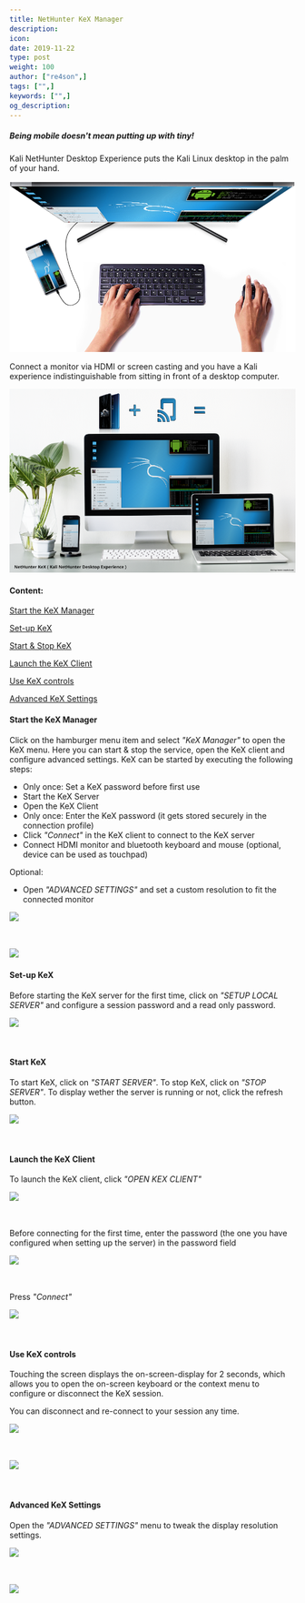 ```yaml
---
title: NetHunter KeX Manager
description:
icon:
date: 2019-11-22
type: post
weight: 100
author: ["re4son",]
tags: ["",]
keywords: ["",]
og_description:
---
```


##### *Being mobile doesn't mean putting up with tiny!*

Kali NetHunter Desktop Experience puts the Kali Linux desktop in the palm of your hand.

![](nh-kex-1.png)

Connect a monitor via HDMI or screen casting and you have a Kali experience indistinguishable from sitting in front of a desktop computer.

![](nh-kex-3s.png)





#### Content:

[Start the KeX Manager](#start-the-kex-manager)

[Set-up KeX](#set-up-kex)

[Start & Stop KeX](#start-kex)

[Launch the KeX Client](#launch-the-kex-client)

[Use KeX controls](#use-kex-controls)

[Advanced KeX Settings](#advanced-kex-settings)





#### Start the KeX Manager

Click on the hamburger menu item and select *"KeX Manager"* to open the KeX menu.
Here you can start & stop the service, open the KeX client and configure advanced settings.
KeX can be started by executing the following steps:

- Only once: Set a KeX password before first use
- Start the KeX Server
- Open the KeX Client
- Only once: Enter the KeX password (it gets stored securely in the connection profile)
- Click *"Connect"* in the KeX client to connect to the KeX server
- Connect HDMI monitor and bluetooth keyboard and mouse (optional, device can be used as touchpad)


Optional:

- Open *"ADVANCED SETTINGS"* and set a custom resolution to fit the connected monitor

![](NetHunter-KeX-10s.)

&nbsp;

![](NetHunter-KeX-20s.)
&nbsp;


#### Set-up KeX
Before starting the KeX server for the first time, click on *"SETUP LOCAL SERVER"* and configure a session password and a read only password.

![](NetHunter-KeX-30s.)

&nbsp;




#### Start KeX
To start KeX, click on *"START SERVER"*.
To stop KeX, click on *"STOP SERVER"*.
To display wether the server is running or not, click the refresh button.

![](NetHunter-KeX-40s.)

&nbsp;


#### Launch the KeX Client
To launch the KeX client, click *"OPEN KEX CLIENT"*

![](NetHunter-KeX-50s.)

&nbsp;

Before connecting for the first time, enter the password (the one you have configured when setting up the server) in the password field

![](NetHunter-KeX-50s.)

&nbsp;


Press *"Connect"*

![](NetHunter-KeX-55s.)

&nbsp;


#### Use KeX controls

Touching the screen displays the on-screen-display for 2 seconds, which allows you to open the on-screen keyboard or the context menu to configure or disconnect the KeX session.

You can disconnect and re-connect to your session any time.

![](NetHunter-KeX-60s.)

&nbsp;

![](NetHunter-KeX-70s.)

&nbsp;


#### Advanced KeX Settings

Open the *"ADVANCED SETTINGS"* menu to tweak the display resolution settings.

![](NetHunter-KeX-80s.)

&nbsp;

![](NetHunter-KeX-90s.)

